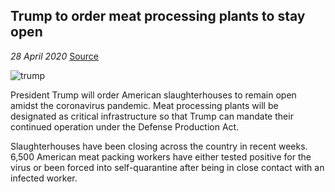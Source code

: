 ## **Trump to order meat processing plants to stay open**

*28 April 2020* [Source](https://finance.yahoo.com/news/trump-order-u-meat-plants-170041467.html)

![trump](https://www.washingtonpost.com/resizer/fwyro5vwNqCaPzTz5NbX9Xs_oPw=/1440x0/smart/arc-anglerfish-washpost-prod-washpost.s3.amazonaws.com/public/YH3N7D6OYA2FZIHAGYEWU56OSU.jpg)

President Trump will order American slaughterhouses to remain open amidst the coronavirus pandemic. Meat processing plants will be designated as critical infrastructure so that Trump can mandate their continued operation under the Defense Production Act.

Slaughterhouses have been closing across the country in recent weeks. 6,500 American meat packing workers have either tested positive for the virus or been forced into self-quarantine after being in close contact with an infected worker.
